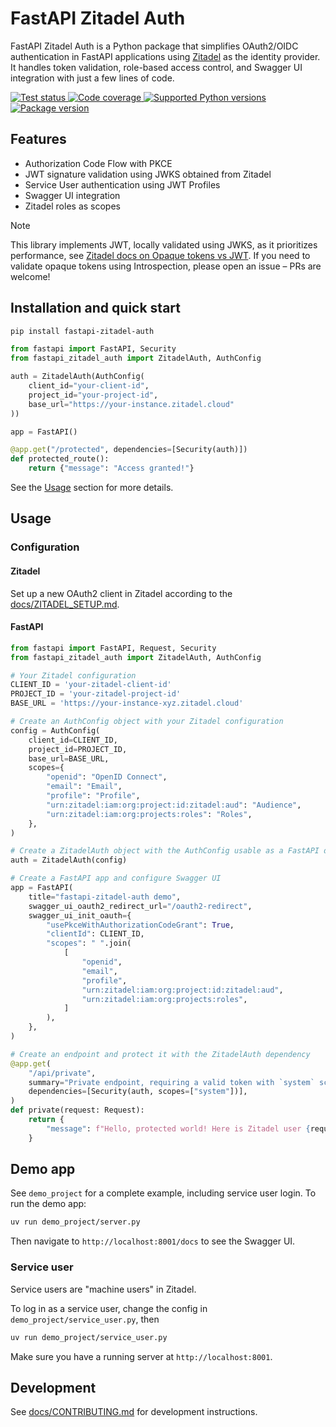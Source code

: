 # FastAPI Zitadel Auth

FastAPI Zitadel Auth is a Python package that simplifies OAuth2/OIDC authentication in FastAPI applications 
using [Zitadel](https://zitadel.com/) as the identity provider.
It handles token validation, role-based access control, and Swagger UI integration with just a few lines of code.

<a href="https://github.com/cleanenergyexchange/fastapi-zitadel-auth/actions/workflows/test.yml" target="_blank">
    <img src="https://github.com/cleanenergyexchange/fastapi-zitadel-auth/actions/workflows/test.yml/badge.svg" alt="Test status">
</a>
<a href="https://codecov.io/gh/cleanenergyexchange/fastapi-zitadel-auth">
    <img src="https://codecov.io/gh/cleanenergyexchange/fastapi-zitadel-auth/graph/badge.svg?token=A3TSXDVLQT" alt="Code coverage"/> 
</a>
<a href="https://pypi.org/project/fastapi-zitadel-auth" target="_blank">
    <img src="https://img.shields.io/pypi/pyversions/fastapi-zitadel-auth.svg?color=%2334D058" alt="Supported Python versions">
</a>
<a href="https://pypi.org/pypi/fastapi-zitadel-auth">
    <img src="https://img.shields.io/pypi/v/fastapi-zitadel-auth.svg?logo=pypi&logoColor=white&label=pypi" alt="Package version">
</a>

## Features

* Authorization Code Flow with PKCE
* JWT signature validation using JWKS obtained from Zitadel
* Service User authentication using JWT Profiles
* Swagger UI integration
* Zitadel roles as scopes


> [!NOTE]
> This library implements JWT, locally validated using JWKS, as it prioritizes performance, 
> see [Zitadel docs on Opaque tokens vs JWT](https://zitadel.com/docs/concepts/knowledge/opaque-tokens#use-cases-and-trade-offs).
> If you need to validate opaque tokens using Introspection, please open an issue – PRs are welcome!


## Installation and quick start

```bash
pip install fastapi-zitadel-auth
```

```python
from fastapi import FastAPI, Security
from fastapi_zitadel_auth import ZitadelAuth, AuthConfig

auth = ZitadelAuth(AuthConfig(
    client_id="your-client-id",
    project_id="your-project-id",
    base_url="https://your-instance.zitadel.cloud"
))

app = FastAPI()

@app.get("/protected", dependencies=[Security(auth)])
def protected_route():
    return {"message": "Access granted!"}
```

See the [Usage](#usage) section for more details.

## Usage

### Configuration

#### Zitadel

Set up a new OAuth2 client in Zitadel according to the [docs/ZITADEL_SETUP.md](docs/ZITADEL_SETUP.md).

#### FastAPI

```python
from fastapi import FastAPI, Request, Security
from fastapi_zitadel_auth import ZitadelAuth, AuthConfig

# Your Zitadel configuration
CLIENT_ID = 'your-zitadel-client-id'
PROJECT_ID = 'your-zitadel-project-id'
BASE_URL = 'https://your-instance-xyz.zitadel.cloud'

# Create an AuthConfig object with your Zitadel configuration
config = AuthConfig(
    client_id=CLIENT_ID,
    project_id=PROJECT_ID,
    base_url=BASE_URL,
    scopes={
        "openid": "OpenID Connect",
        "email": "Email",
        "profile": "Profile",
        "urn:zitadel:iam:org:project:id:zitadel:aud": "Audience",
        "urn:zitadel:iam:org:projects:roles": "Roles",
    },
)

# Create a ZitadelAuth object with the AuthConfig usable as a FastAPI dependency
auth = ZitadelAuth(config)

# Create a FastAPI app and configure Swagger UI
app = FastAPI(
    title="fastapi-zitadel-auth demo",
    swagger_ui_oauth2_redirect_url="/oauth2-redirect",
    swagger_ui_init_oauth={
        "usePkceWithAuthorizationCodeGrant": True,
        "clientId": CLIENT_ID,
        "scopes": " ".join(
            [
                "openid",
                "email",
                "profile",
                "urn:zitadel:iam:org:project:id:zitadel:aud",
                "urn:zitadel:iam:org:projects:roles",
            ]
        ),
    },
)

# Create an endpoint and protect it with the ZitadelAuth dependency
@app.get(
    "/api/private",
    summary="Private endpoint, requiring a valid token with `system` scope",
    dependencies=[Security(auth, scopes=["system"])],
)
def private(request: Request):
    return {
        "message": f"Hello, protected world! Here is Zitadel user {request.state.user.user_id}"
    }

```

## Demo app

See `demo_project` for a complete example, including service user login. To run the demo app:

```bash
uv run demo_project/server.py
```

Then navigate to `http://localhost:8001/docs` to see the Swagger UI.


### Service user

Service users are "machine users" in Zitadel.

To log in as a service user, change the config in `demo_project/service_user.py`, then

```bash
uv run demo_project/service_user.py
```

Make sure you have a running server at `http://localhost:8001`.

## Development

See [docs/CONTRIBUTING.md](docs/CONTRIBUTING.md) for development instructions.